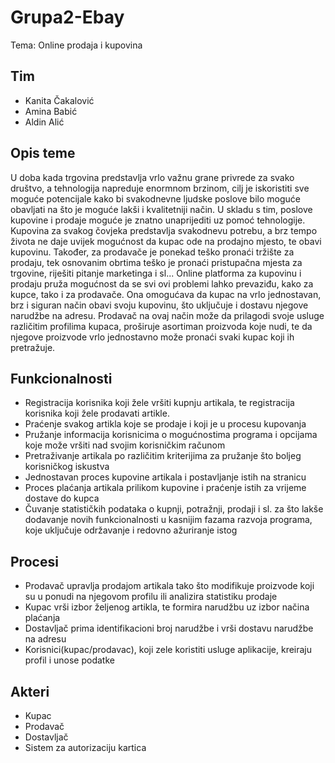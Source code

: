 # Grupa2-Ebay
Tema: Online prodaja i kupovina
## Tim
  - Kanita Čakalović
  - Amina Babić
  - Aldin Alić
## Opis teme

U doba kada trgovina predstavlja vrlo važnu grane privrede za svako društvo, a tehnologija napreduje enormnom brzinom, cilj je iskoristiti sve moguće potencijale kako bi svakodnevne ljudske poslove bilo moguće obavljati na što je moguće lakši i kvalitetniji način. 
U skladu s tim, poslove kupovine i prodaje moguće je znatno unaprijediti uz pomoć tehnologije. Kupovina za svakog čovjeka predstavlja svakodnevu potrebu, a brz tempo života ne daje uvijek mogućnost da kupac ode na prodajno mjesto, te obavi kupovinu. Također, za prodavače je ponekad teško pronaći tržište za prodaju, tek osnovanim obrtima teško je pronaći pristupačna mjesta za trgovine, riješiti pitanje marketinga i sl... Online platforma za kupovinu i prodaju pruža mogućnost da se svi ovi problemi lahko prevaziđu, kako za kupce, tako i za prodavače. Ona omogućava da kupac na vrlo jednostavan, brz i siguran način obavi svoju kupovinu, što uključuje i dostavu njegove narudžbe na adresu. Prodavač na ovaj način može da prilagodi svoje usluge različitim profilima kupaca, proširuje asortiman proizvoda koje nudi, te da njegove proizvode vrlo jednostavno može pronaći svaki kupac koji ih pretražuje. 

## Funkcionalnosti 

- Registracija korisnika koji žele vršiti kupnju artikala, te registracija korisnika koji žele prodavati artikle.
- Praćenje svakog artikla koje se prodaje i koji je u procesu kupovanja
- Pružanje informacija korisnicima o mogućnostima programa i opcijama koje može vršiti nad svojim korisničkim računom
- Pretraživanje artikala po različitim kriterijima za pružanje što boljeg korisničkog iskustva
- Jednostavan proces kupovine artikala i postavljanje istih na stranicu 
- Proces plaćanja artikala prilikom kupovine i praćenje istih za vrijeme dostave do kupca
- Čuvanje statističkih podataka o kupnji, potražnji, prodaji i sl. za što lakše dodavanje novih funkcionalnosti u kasnijim fazama razvoja programa, koje uključuje održavanje i redovno ažuriranje istog

## Procesi

- Prodavač upravlja prodajom artikala tako što modifikuje proizvode koji su u ponudi na njegovom profilu ili analizira statistiku prodaje
- Kupac vrši izbor željenog artikla, te formira narudžbu uz izbor načina plaćanja
- Dostavljač prima identifikacioni broj narudžbe i vrši dostavu narudžbe na adresu
- Korisnici(kupac/prodavac), koji zele koristiti usluge aplikacije, kreiraju profil i unose podatke

## Akteri

- Kupac
- Prodavač
- Dostavljač 
- Sistem za autorizaciju kartica


